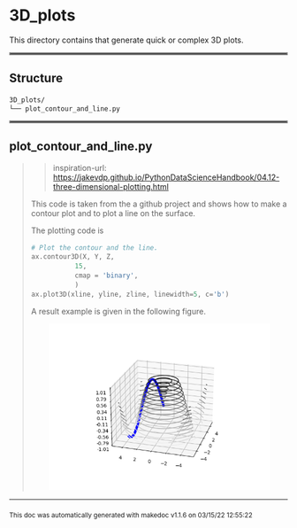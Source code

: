# 3D_plots

This directory contains that generate quick or complex 3D plots.
<hr style="border:2px solid gray"> </hr>

## Structure 
```
3D_plots/
└── plot_contour_and_line.py
```

<hr style="border:2px solid gray"> </hr>

## plot_contour_and_line.py
>> inspiration-url: https://jakevdp.github.io/PythonDataScienceHandbook/04.12-three-dimensional-plotting.html
>
>This code is taken from the a github project and shows how to make a contour plot and to plot a line on the surface.
>
>The plotting code is
>
>```python
># Plot the contour and the line.
>ax.contour3D(X, Y, Z,
>            15,
>            cmap = 'binary',
>            )
>ax.plot3D(xline, yline, zline, linewidth=5, c='b')
>```
>
>A result example is given in the following figure.
>
><p align="center"><img src="./../../../doc/imgs/plot_contour_and_line_output.png" alt="drawing" class="center" width="400"/>
>

---




<sub>This doc was automatically generated with makedoc v1.1.6 on  03/15/22 12:55:22 